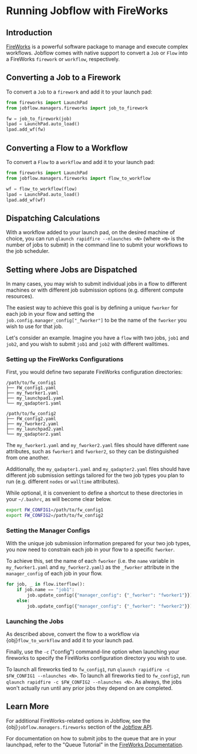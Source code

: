 # Running Jobflow with FireWorks

## Introduction

[FireWorks](https://materialsproject.github.io/fireworks/) is a powerful software package to manage and execute complex workflows. Jobflow comes with native support to convert a `Job` or `Flow` into a FireWorks `firework` or `workflow`, respectively.

## Converting a Job to a Firework

To convert a `Job` to a `firework` and add it to your launch pad:

```python
from fireworks import LaunchPad
from jobflow.managers.fireworks import job_to_firework

fw = job_to_firework(job)
lpad = LaunchPad.auto_load()
lpad.add_wf(fw)
```

## Converting a Flow to a Workflow

To convert a `Flow` to a `workflow` and add it to your launch pad:

```python
from fireworks import LaunchPad
from jobflow.managers.fireworks import flow_to_workflow

wf = flow_to_workflow(flow)
lpad = LaunchPad.auto_load()
lpad.add_wf(wf)
```

## Dispatching Calculations

With a workflow added to your launch pad, on the desired machine of choice, you can run `qlaunch rapidfire --nlaunches <N>` (where `<N>` is the number of jobs to submit) in the command line to submit your workflows to the job scheduler.

## Setting where Jobs are Dispatched

In many cases, you may wish to submit individual jobs in a flow to different machines or with different job submission options (e.g. different compute resources).

The easiest way to achieve this goal is by defining a unique `fworker` for each job in your flow and setting the `job.config.manager_config["_fworker"]` to be the name of the `fworker` you wish to use for that job.

Let's consider an example. Imagine you have a `flow` with two jobs, `job1` and `job2`, and you wish to submit `job1` and `job2` with different walltimes.

### Setting up the FireWorks Configurations

First, you would define two separate FireWorks configuration directories:

```text
/path/to/fw_config1
├── FW_config1.yaml
├── my_fworker1.yaml
├── my_launchpad1.yaml
└── my_qadapter1.yaml
```

```text
/path/to/fw_config2
├── FW_config2.yaml
├── my_fworker2.yaml
├── my_launchpad2.yaml
└── my_qadapter2.yaml
```

The `my_fworker1.yaml` and `my_fworker2.yaml` files should have different `name` attributes, such as `fworker1` and `fworker2`, so they can be distinguished from one another.

Additionally, the `my_qadapter1.yaml` and `my_qadapter2.yaml` files should have different job submission settings tailored for the two job types you plan to run (e.g. different `nodes` or `walltime` attributes).

While optional, it is convenient to define a shortcut to these directories in your `~/.bashrc`, as will become clear below.

```bash
export FW_CONFIG1=/path/to/fw_config1
export FW_CONFIG2=/path/to/fw_config2
```

### Setting the Manager Configs

With the unique job submission information prepared for your two job types, you now need to constrain each job in your flow to a specific `fworker`.

To achieve this, set the name of each `fworker` (i.e. the `name` variable in `my_fworker1.yaml` and `my_fworker2.yaml`) as the `_fworker` attribute in the `manager_config` of each job in your flow.

```python
for job, _ in flow.iterflow():
    if job.name == "job1":
        job.update_config({"manager_config": {"_fworker": "fworker1"}})
    else:
        job.update_config({"manager_config": {"_fworker": "fworker2"}})
```

### Launching the Jobs

As described above, convert the flow to a workflow via {obj}`flow_to_workflow` and add it to your launch pad.

Finally, use the `-c` ("config") command-line option when launching your fireworks to specify the FireWorks configuration directory you wish to use.

To launch all fireworks tied to `fw_config1`, run `qlaunch rapidfire -c $FW_CONFIG1 --nlaunches <N>`. To launch all fireworks tied to `fw_config2`, run `qlaunch rapidfire -c $FW_CONFIG2 --nlaunches <N>`. As always, the jobs won't actually run until any prior jobs they depend on are completed.

## Learn More

For additional FireWorks-related options in Jobflow, see the {obj}`jobflow.managers.fireworks` section of the [Jobflow API](https://materialsproject.github.io/jobflow/jobflow.managers.html#module-jobflow.managers.fireworks).

For documentation on how to submit jobs to the queue that are in your launchpad, refer to the "Queue Tutorial" in the [FireWorks Documentation](https://materialsproject.github.io/fireworks/queue_tutorial.html#submit-a-job).
